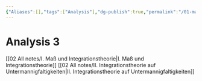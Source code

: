```yaml
---
{"Aliases":[],"tags":["Analysis"],"dg-publish":true,"permalink":"/01-maps-of-content/analysis-3/","dgHomeLink":true,"dgPassFrontmatter":true}
---
```


# Analysis 3
[[02 All notes/I. Maß und Integrationstheorie|I. Maß und Integrationstheorie]]
[[02 All notes/II. Integrationstheorie auf Untermannigfaltigkeiten|II. Integrationstheorie auf Untermannigfaltigkeiten]]
